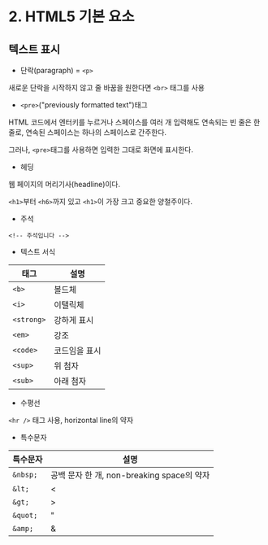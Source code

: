 # 2. HTML5 기본 요소

## 텍스트 표시

- 단락(paragraph) = `<p>`

새로운 단락을 시작하지 않고 줄 바꿈을 원한다면 `<br>` 태그를 사용

- `<pre>`("previously formatted text")태그

HTML 코드에서 엔터키를 누르거나 스페이스를 여러 개 입력해도 연속되는 빈 줄은 한 줄로, 연속된 스페이스는 하나의 스페이스로 간주한다.

그러나, `<pre>`태그를 사용하면 입력한 그대로 화면에 표시한다.

- 헤딩

웹 페이지의 머리기사(headline)이다.

`<h1>`부터 `<h6>`까지 있고 `<h1>`이 가장 크고 중요한 양철주이다.

- 주석

`<!-- 주석입니다 -->`

- 텍스트 서식

태그 | 설명
-|-
`<b>` | 볼드체
`<i>` | 이탤릭체
`<strong>` | 강하게 표시
`<em>` | 강조
`<code>` | 코드임을 표시
`<sup>` | 위 첨자
`<sub>` | 아래 첨자

- 수평선

`<hr />` 태그 사용, horizontal line의 약자

- 특수문자

특수문자 | 설명
-|-
`&nbsp;` | 공백 문자 한 개, non-breaking space의 약자
`&lt;` | <
`&gt;` | >
`&quot;` | "
`&amp;` | &